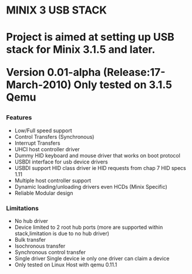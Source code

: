 <h1> MINIX 3 USB STACK <h1>

Project is aimed at setting up USB stack for Minix 3.1.5 and later.

Version 0.01-alpha (Release:17-March-2010) Only tested on 3.1.5 Qemu

<h3>Features</h3>

* Low/Full speed support
* Control Transfers (Synchronous)
* Interrupt Transfers
* UHCI host controller driver
* Dummy HID keyboard and mouse driver that works on boot protocol
* USBDI interface for usb device drivers
* USBDI support HID class driver ie HID requests from chap 7 HID specs 1.11
* Multiple host controller support
* Dynamic loading/unloading drivers even HCDs (Minix Specific)
* Reliable Modular design

<h3>Limitations</h3>

* No hub driver
* Device limited to 2 root hub ports (more are supported within stack,limitation is due to no hub driver)
* Bulk transfer
* Isochronous transfer
* Synchronous control transfer
* Single driver Single device ie only one driver can claim a device
* Only tested on Linux Host with qemu 0.11.1
